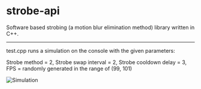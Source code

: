 # strobe-api
Software based strobing (a motion blur elimination method) library written in C++.

---

test.cpp runs a simulation on the console with the given parameters:

Strobe method = 2,
Strobe swap interval = 2,
Strobe cooldown delay = 3,
FPS = randomly generated in the range of (99, 101)

![Simulation](https://vgy.me/An4BfE.png)
